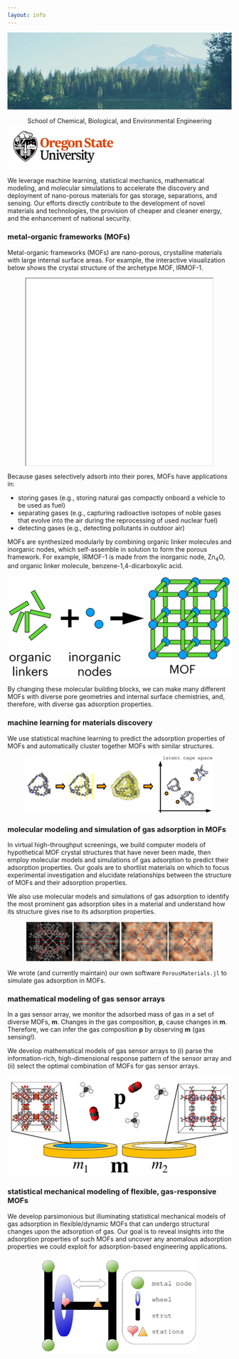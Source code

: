 ```yaml
---
layout: info
---
```


![Burnt Lake](burnt_lake.jpg#banner)

<center>
  School of Chemical, Biological, and Environmental Engineering<br>
</center>

<img src="osu_logo.jpg" alt="" style="width:250px">

We leverage machine learning, statistical mechanics, mathematical modeling, and molecular simulations to accelerate the discovery and deployment of nano-porous materials for gas storage, separations, and sensing. Our efforts directly contribute to the development of novel materials and technologies, the provision of cheaper and cleaner energy, and the enhancement of national security.

### metal-organic frameworks (MOFs)

Metal-organic frameworks (MOFs) are nano-porous, crystalline materials with large internal surface areas. 
For example, the interactive visualization below shows the crystal structure of the archetype MOF, IRMOF-1.

<p align="center"><iframe src="irmof-1.html" width="420px" height="420px" align="middle"></iframe></p>

Because gases selectively adsorb into their pores, MOFs have applications in:
* storing gases (e.g., storing natural gas compactly onboard a vehicle to be used as fuel)
* separating gases (e.g., capturing radioactive isotopes of noble gases that evolve into the air during the reprocessing of used nuclear fuel)
* detecting gases (e.g., detecting pollutants in outdoor air)

MOFs are synthesized modularly by combining organic linker molecules and inorganic nodes, which self-assemble in solution to form the porous framework. For example, IRMOF-1 is made from the inorganic node, Zn$_4$O, and organic linker molecule, benzene-1,4-dicarboxylic acid.

![mofs](mof_schematic.png#three_fourths_width)

By changing these molecular building blocks, we can make many different MOFs with diverse pore geometries and internal surface chemistries, and, therefore, with diverse gas adsorption properties.

### machine learning for materials discovery

We use statistical machine learning to predict the adsorption properties of MOFs and automatically cluster together MOFs with similar structures.

<figure>
    <center>
    <img src="images/eigencages.jpeg" width="550" class="responsive">
    </center>
</figure>

### molecular modeling and simulation of gas adsorption in MOFs

In virtual high-throughput screenings, we 
build computer models of hypothetical MOF crystal structures that have never been made, then 
employ molecular models and simulations of gas adsorption to predict their adsorption properties. 
Our goals are to shortlist materials on which to focus experimental investigation and elucidate relationships between the structure of MOFs and their adsorption properties. 

We also use molecular models and simulations of gas adsorption to identify the most prominent gas adsorption sites in a material and understand how its structure gives rise to its adsorption properties.

<figure>
    <center>
    <img src="images/cages_filling_with_gas.png" width="650" class="responsive">
    </center>
</figure>

We wrote (and currently maintain) our own software `PorousMaterials.jl` to simulate gas adsorption in MOFs.

### mathematical modeling of gas sensor arrays

In a gas sensor array, we monitor the adsorbed mass of gas in a set of diverse MOFs, $\mathbf{m}$. 
Changes in the gas composition, $\mathbf{p}$, cause changes in $\mathbf{m}$.
Therefore, we can infer the gas composition $\mathbf{p}$ by observing $\mathbf{m}$ (gas sensing!).

We develop mathematical models of gas sensor arrays to 
(i) parse the information-rich, high-dimensional response pattern of the sensor array and 
(ii) select the optimal combination of MOFs for gas sensor arrays. 

![mofs](sensor_array.png#three_fourths_width)

### statistical mechanical modeling of flexible, gas-responsive MOFs

We develop parsimonious but illuminating statistical mechanical models of gas adsorption in flexible/dynamic MOFs that can undergo structural changes upon the adsorption of gas. 
Our goal is to reveal insights into the adsorption properties of such MOFs and uncover any anomalous adsorption properties we could exploit for adsorption-based engineering applications.

<figure>
    <center>
    <img src="images/pubs/morf_drawing_v_simple.png" width="350" class="responsive">
    </center>
</figure>

